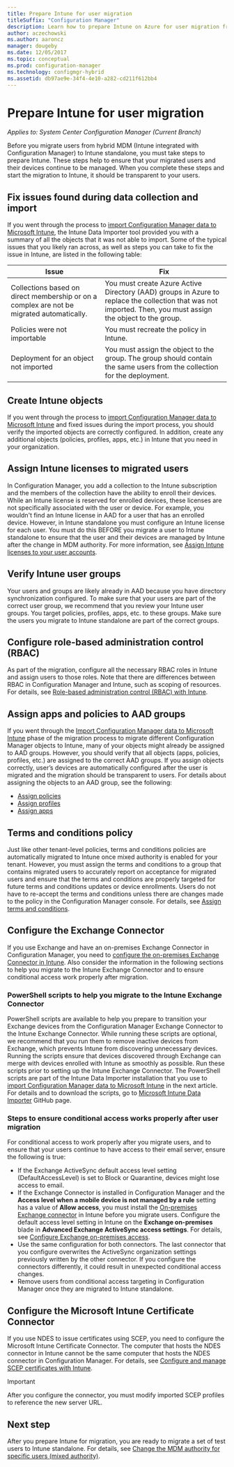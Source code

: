 ```yaml
---
title: Prepare Intune for user migration
titleSuffix: "Configuration Manager"
description: Learn how to prepare Intune on Azure for user migration from hybrid MDM.
author: aczechowski
ms.author: aaroncz
manager: dougeby
ms.date: 12/05/2017
ms.topic: conceptual
ms.prod: configuration-manager
ms.technology: configmgr-hybrid
ms.assetid: db97ae9e-34f4-4e10-a282-cd211f612bb4
---
```


# Prepare Intune for user migration 

*Applies to: System Center Configuration Manager (Current Branch)*    

Before you migrate users from hybrid MDM (Intune integrated with Configuration Manager) to Intune standalone, you must take steps to prepare Intune. These steps help to ensure that your migrated users and their devices continue to be managed. When you complete these steps and start the migration to Intune, it should be transparent to your users.  

## Fix issues found during data collection and import
If you went through the process to [import Configuration Manager data to Microsoft Intune](migrate-import-data.md), the Intune Data Importer tool provided you with a summary of all the objects that it was not able to import. Some of the typical issues that you likely ran across, as well as steps you can take to fix the issue in Intune, are listed in the following table: 

|Issue  |Fix  |
|---------|---------|
|Collections based on direct membership or on a complex are not be migrated automatically.|You must create Azure Active Directory (AAD) groups in Azure to replace the collection that was not imported. Then, you must assign the object to the group.|
|Policies were not importable |You must recreate the policy in Intune.|
|Deployment for an object not imported|You must assign the object to the group. The group should contain the same users from the collection for the deployment.|

## Create Intune objects 
If you went through the process to [import Configuration Manager data to Microsoft Intune](migrate-import-data.md) and fixed issues during the import process, you should verify the imported objects are correctly configured. In addition, create any additional objects (policies, profiles, apps, etc.) in Intune that you need in your organization. 

## Assign Intune licenses to migrated users
In Configuration Manager, you add a collection to the Intune subscription and the members of the collection have the ability to enroll their devices. While an Intune license is reserved for enrolled devices, these licenses are not specifically associated with the user or device. For example, you wouldn't find an Intune license in AAD for a user that has an enrolled device. However, in Intune standalone you must configure an Intune license for each user. You must do this BEFORE you migrate a user to Intune standalone to ensure that the user and their devices are managed by Intune after the change in MDM authority. For more information, see [Assign Intune licenses to your user accounts](https://docs.microsoft.com/intune/licenses-assign). 

## Verify Intune user groups
Your users and groups are likely already in AAD because you have directory synchronization configured. To make sure that your users are part of the correct user group, we recommend that you review your Intune user groups. You target policies, profiles, apps, etc. to these groups. Make sure the users you migrate to Intune standalone are part of the correct groups. 

## Configure role-based administration control (RBAC)
As part of the migration, configure all the necessary RBAC roles in Intune and assign users to those roles. Note that there are differences between RBAC in Configuration Manager and Intune, such as scoping of resources. For details, see
[Role-based administration control (RBAC) with Intune](https://docs.microsoft.com/intune/role-based-access-control).

## Assign apps and policies to AAD groups
If you went through the [Import Configuration Manager data to Microsoft Intune](migrate-import-data.md) phase of the migration process to migrate different Configuration Manager objects to Intune, many of your objects might already be assigned to AAD groups. However, you should verify that all objects (apps, policies, profiles, etc.) are assigned to the correct AAD groups. If you assign objects correctly, user’s devices are automatically configured after the user is migrated and the migration should be transparent to users. For details about assigning the objects to an AAD group, see the following: 
- [Assign policies](https://docs.microsoft.com/intune/get-started-policies) 
- [Assign profiles](https://docs.microsoft.com/intune/device-profile-assign) 
- [Assign apps](https://docs.microsoft.com/intune/get-started-apps) 

## Terms and conditions policy
Just like other tenant-level policies, terms and conditions policies are automatically migrated to Intune once mixed authority is enabled for your tenant.  However, you must assign the terms and conditions to a group that contains migrated users to accurately report on acceptance for migrated users and ensure that the terms and conditions are properly targeted for future terms and conditions updates or device enrollments. Users do not have to re-accept the terms and conditions unless there are changes made to the policy in the Configuration Manager console. For details, see [Assign terms and conditions](https://docs.microsoft.com/intune/terms-and-conditions-create#assign-terms-and-conditions).

## Configure the Exchange Connector
If you use Exchange and have an on-premises Exchange Connector in Configuration Manager, you need to [configure the on-premises Exchange Connector in Intune](https://docs.microsoft.com/intune/exchange-connector-install). Also consider the information in the following sections to help you migrate to the Intune Exchange Connector and to ensure conditional access work properly after migration.

### PowerShell scripts to help you migrate to the Intune Exchange Connector 
PowerShell scripts are available to help you prepare to transition your Exchange devices from the Configuration Manager Exchange Connector to the Intune Exchange Connector. While running these scripts are optional, we recommend that you run them to remove inactive devices from Exchange, which prevents Intune from discovering unnecessary devices. Running the scripts ensure that devices discovered through Exchange can merge with devices enrolled with Intune as smoothly as possible. Run these scripts prior to setting up the Intune Exchange Connector. The PowerShell scripts are part of the Intune Data Importer installation that you use to [import Configuration Manager data to Microsoft Intune](migrate-import-data.md) in the next article. For details and to download the scripts, go to [Microsoft Intune Data Importer](https://github.com/ConfigMgrTools/Intune-Data-Importer) GitHub page.

### Steps to ensure conditional access works properly after user migration
For conditional access to work properly after you migrate users, and to ensure that your users continue to have access to their email server, ensure the following is true:
- If the Exchange ActiveSync default access level setting (DefaultAccessLevel) is set to Block or Quarantine, devices might lose access to email. 
- If the Exchange Connector is installed in Configuration Manager and the **Access level when a mobile device is not managed by a rule** setting has a value of **Allow access**, you must install the [On-premises Exchange connector](https://docs.microsoft.com/intune/conditional-access-exchange-create#configure-exchange-on-premises-access) in Intune before you migrate users. Configure the default access level setting in Intune on the **Exchange on-premises** blade in **Advanced Exchange ActiveSync access settings**. For details, see [Configure Exchange on-premises access](https://docs.microsoft.com/intune/conditional-access-exchange-create#configure-exchange-on-premises-access).
- Use the same configuration for both connectors. The last connector that you configure overwrites the ActiveSync organization settings previously written by the other connector. If you configure the connectors differently, it could result in unexpected conditional access changes.
- Remove users from conditional access targeting in Configuration Manager once they are migrated to Intune standalone.

## Configure the Microsoft Intune Certificate Connector
If you use NDES to issue certificates using SCEP, you need to configure the Microsoft Intune Certificate Connector. The computer that hosts the NDES connector in Intune cannot be the same computer that hosts the NDES connector in Configuration Manager. For details, see [Configure and manage SCEP certificates with Intune](https://docs.microsoft.com/intune/certificates-scep-configure). 

> [!Important]    
> After you configure the connector, you must modify imported SCEP profiles to reference the new server URL.

## Next step
After you prepare Intune for migration, you are ready to migrate a set of test users to Intune standalone. For details, see [Change the MDM authority for specific users (mixed authority)](migrate-mixed-authority.md).



